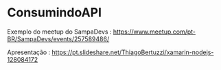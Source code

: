 # ConsumindoAPI

Exemplo do meetup do SampaDevs : https://www.meetup.com/pt-BR/SampaDevs/events/257589486/

Apresentação : https://pt.slideshare.net/ThiagoBertuzzi/xamarin-nodejs-128084172
